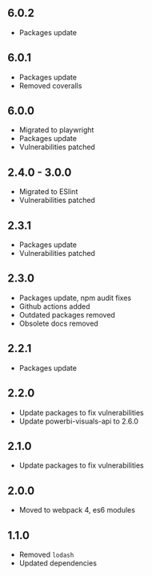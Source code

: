 ## 6.0.2
* Packages update

## 6.0.1
* Packages update
* Removed coveralls

## 6.0.0
* Migrated to playwright
* Packages update
* Vulnerabilities patched

## 2.4.0 - 3.0.0
* Migrated to ESlint
* Vulnerabilities patched

## 2.3.1
* Packages update
* Vulnerabilities patched

## 2.3.0
* Packages update, npm audit fixes 
* Github actions added
* Outdated packages removed
* Obsolete docs removed

## 2.2.1
* Packages update

## 2.2.0
* Update packages to fix vulnerabilities
* Update powerbi-visuals-api to 2.6.0

## 2.1.0
* Update packages to fix vulnerabilities

## 2.0.0
* Moved to webpack 4, es6 modules

## 1.1.0
* Removed `lodash`
* Updated dependencies
